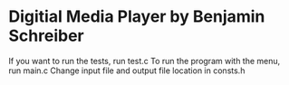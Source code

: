 # Digitial Media Player by Benjamin Schreiber

If you want to run the tests, run test.c
To run the program with the menu, run main.c
Change input file and output file location in consts.h
